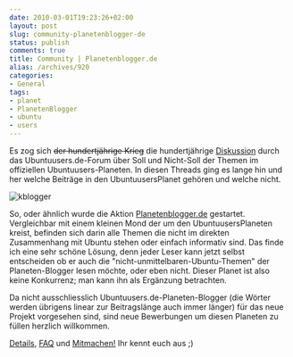 ```yaml
---
date: 2010-03-01T19:23:26+02:00
layout: post
slug: community-planetenblogger-de
status: publish
comments: true
title: Community | Planetenblogger.de
alias: /archives/920
categories:
- General
tags:
- planet
- PlanetenBlogger
- ubuntu
- users
---
```


Es zog sich <del>der hundertjährige Krieg</del> die hundertjährige [Diskussion](http://forum.ubuntuusers.de/topic/ausrichtung-des-planeten/) durch das Ubuntuusers.de-Forum über Soll und Nicht-Soll der Themen im offiziellen Ubuntuusers-Planeten. In diesen Threads ging es lange hin und her welche Beiträge in den UbuntuusersPlanet gehören und welche nicht.

![kblogger](/uploads/2010/03/kblogger.png)

So, oder ähnlich wurde die Aktion [Planetenblogger.de](http://planetenblogger.de) gestartet. Vergleichbar mit einem kleinen Mond der um den UbuntuusersPlaneten kreist, befinden sich darin alle Themen die nicht im direkten Zusammenhang mit Ubuntu stehen oder einfach informativ sind. Das finde ich eine sehr schöne Lösung, denn jeder Leser kann jetzt selbst entscheiden ob er auch die "nicht-unmittelbaren-Ubuntu-Themen" der Planeten-Blogger lesen möchte, oder eben nicht. Dieser Planet ist also keine Konkurrenz; man kann ihn als Ergänzung betrachten.

Da nicht ausschliesslich Ubuntuusers.de-Planeten-Blogger (die Wörter werden übrigens linear zur Beitragslänge auch immer länger) für das neue Projekt vorgesehen sind, sind neue Bewerbungen um diesen Planeten zu füllen herzlich willkommen.

[Details](http://planetenblogger.de/), [FAQ](http://planetenblogger.de/) und [Mitmachen!](http://planetenblogger.de/)
Ihr kennt euch aus ;)

